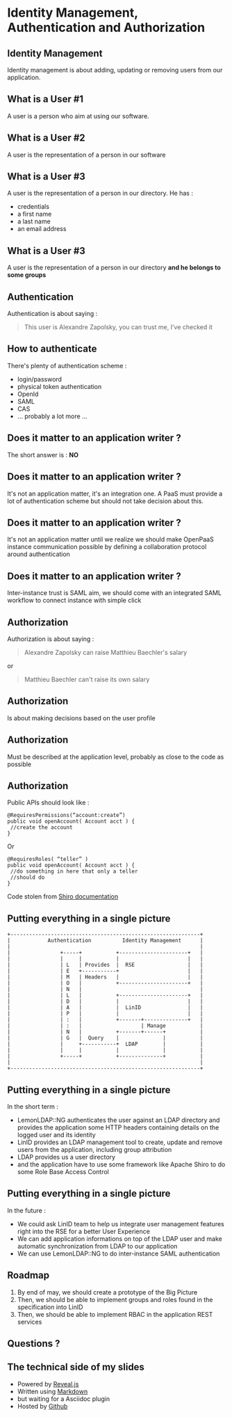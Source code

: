 # Identity Management, Authentication and Authorization



## Identity Management

Identity management is about adding, updating or removing users from our application.


## What is a User #1

A user is a person who aim at using our software.


## What is a User #2

A user is the representation of a person in our software


## What is a User #3

A user is the representation of a person in our directory. He has :

* credentials
* a first name
* a last name
* an email address


## What is a User #3

A user is the representation of a person in our directory **and he belongs to some groups**



## Authentication

Authentication is about saying :
> This user is Alexandre Zapolsky, you can trust me, I've checked it


## How to authenticate

There's plenty of authentication scheme :

* login/password
* physical token authentication
* OpenId
* SAML
* CAS
* ... probably a lot more ...


## Does it matter to an application writer ?

The short answer is : **NO**


## Does it matter to an application writer ?

It's not an application matter, it's an integration one. A PaaS must provide a lot of authentication scheme but should not take decision about this.


## Does it matter to an application writer ?

It's not an application matter until we realize we should make OpenPaaS instance communication possible by defining a collaboration protocol around authentication


## Does it matter to an application writer ?

Inter-instance trust is SAML aim, we should come with an integrated SAML workflow to connect instance with simple click



## Authorization

Authorization is about saying :
> Alexandre Zapolsky can raise Matthieu Baechler's salary

or

> Matthieu Baechler can't raise its own salary


## Authorization

Is about making decisions based on the user profile


## Authorization

Must be described at the application level, probably as close to the code as possible


## Authorization

Public APIs should look like :

    @RequiresPermissions(“account:create”)‏
    public void openAccount( Account acct ) {
     //create the account
    }

Or

    @RequiresRoles( “teller” )
    public void openAccount( Account acct ) {
     //do something in here that only a teller
     //should do
    }

Code stolen from [Shiro documentation](http://shiro.apache.org/java-authorization-guide.html)



## Putting everything in a single picture

    +-------------------------------------------------------------+
    |            Authentication          Identity Management      |
    |                                                             |
    |                +-----+           +----------------------+   |
    |                |     |           |                      |   |
    |                | L   | Provides  |  RSE                 |   |
    |                | E   +-----------+                      |   |
    |                | M   | Headers   |                      |   |
    |                | O   |           +----------------------+   |
    |                | N   |                                      |
    |                | L   |           +----------------------+   |
    |                | D   |           |                      |   |
    |                | A   |           |  LinID               |   |
    |                | P   |           |                      |   |
    |                | :   |           +-------+--------------+   |
    |                | :   |                   | Manage           |
    |                | N   |           +-------+------+           |
    |                | G   |  Query    |              |           |
    |                |     +-----------+  LDAP        |           |
    |                |     |           |              |           |
    |                +-----+           +--------------+           |
    |                                                             |
    +-------------------------------------------------------------+


## Putting everything in a single picture

In the short term :

* LemonLDAP::NG authenticates the user against an LDAP directory and provides the application some HTTP headers containing details on the logged user and its identity
* LinID provides an LDAP management tool to create, update and remove users from the application, including group attribution
* LDAP provides us a user directory
* and the application have to use some framework like Apache Shiro to do some Role Base Access Control


## Putting everything in a single picture

In the future :

* We could ask LinID team to help us integrate user management features right into the RSE for a better User Experience
* We can add application informations on top of the LDAP user and make automatic synchronization from LDAP to our application
* We can use LemonLDAP::NG to do inter-instance SAML authentication



## Roadmap

1. By end of may, we should create a prototype of the Big Picture
2. Then, we should be able to implement groups and roles found in the specification into LinID
3. Then, we should be able to implement RBAC in the application REST services


## Questions ?



## The technical side of my slides

* Powered by [Reveal.js](http://lab.hakim.se/reveal-js)
* Written using [Markdown](http://daringfireball.net/projects/markdown/)
 * but waiting for a Asciidoc plugin
* Hosted by [Github](https://github.com)